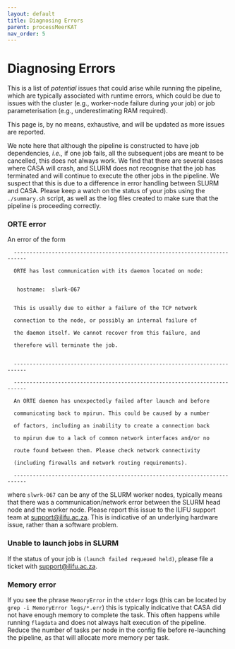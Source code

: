 ```yaml
---
layout: default
title: Diagnosing Errors
parent: processMeerKAT
nav_order: 5
---
```


# Diagnosing Errors

This is a list of _potential_ issues that could arise while running the pipeline, which are typically associated with runtime errors, which could be due to issues with the cluster (e.g., worker-node failure during your job) or job parameterisation (e.g., underestimating RAM required).

This page is, by no means, exhaustive, and will be updated as more issues are reported.

We note here that although the pipeline is constructed to have job dependencies, _i.e.,_ if one job fails, all the subsequent jobs are meant to be cancelled, this does not always work. We find that there are several cases where CASA will crash, and SLURM does not recognise that the job has terminated and will continue to execute the other jobs in the pipeline. We suspect that this is due to a difference in error handling between SLURM and CASA. Please keep a watch on the status of your jobs using the `./summary.sh` script, as well as the log files created to make sure that the pipeline is proceeding correctly.

### ORTE error

An error of the form

      --------------------------------------------------------------------------

      ORTE has lost communication with its daemon located on node:


       hostname:  slwrk-067


      This is usually due to either a failure of the TCP network

      connection to the node, or possibly an internal failure of

      the daemon itself. We cannot recover from this failure, and

      therefore will terminate the job.


      --------------------------------------------------------------------------

      --------------------------------------------------------------------------

      An ORTE daemon has unexpectedly failed after launch and before

      communicating back to mpirun. This could be caused by a number

      of factors, including an inability to create a connection back

      to mpirun due to a lack of common network interfaces and/or no

      route found between them. Please check network connectivity

      (including firewalls and network routing requirements).

      --------------------------------------------------------------------------

where `slwrk-067` can be any of the SLURM worker nodes, typically means that there was a communication/network error between the SLURM head node and the worker node. Please report this issue to the ILIFU support team at support@ilifu.ac.za. This is indicative of an underlying hardware issue, rather than a software problem.


### Unable to launch jobs in SLURM

If the status of your job is `(launch failed requeued held)`, please file a ticket with support@ilifu.ac.za.

### Memory error

If you see the phrase `MemoryError` in the `stderr` logs (this can be located by
`grep -i MemoryError logs/*.err`) this is typically indicative that CASA did not
have enough memory to complete the task. This often happens while running
`flagdata` and does not always halt execution of the pipeline. Reduce the number
of tasks per node in the config file before re-launching the pipeline, as that
will allocate more memory per task.



